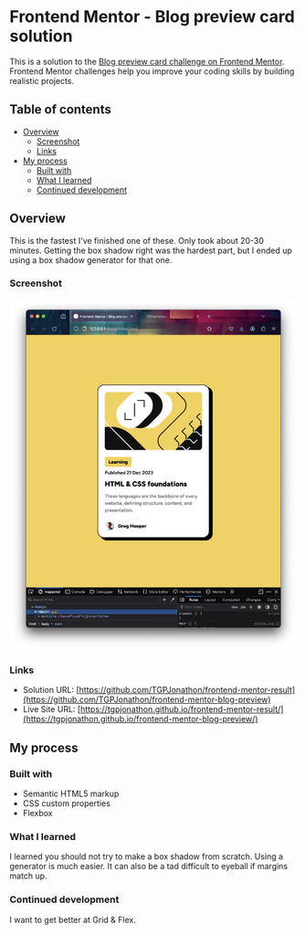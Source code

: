 # Frontend Mentor - Blog preview card solution

This is a solution to the [Blog preview card challenge on Frontend Mentor](https://www.frontendmentor.io/challenges/blog-preview-card-ckPaj01IcS). Frontend Mentor challenges help you improve your coding skills by building realistic projects.

## Table of contents

- [Overview](#overview)
  - [Screenshot](#screenshot)
  - [Links](#links)
- [My process](#my-process)
  - [Built with](#built-with)
  - [What I learned](#what-i-learned)
  - [Continued development](#continued-development)

## Overview

This is the fastest I've finished one of these. Only took about 20-30 minutes. Getting the box shadow right was the hardest part, but I ended up using a box shadow generator for that one.

### Screenshot

![Screenshot](./assets/images/screenshot.png)

### Links

- Solution URL: [https://github.com/TGPJonathon/frontend-mentor-result](https://github.com/TGPJonathon/frontend-mentor-blog-preview)
- Live Site URL: [https://tgpjonathon.github.io/frontend-mentor-result/](https://tgpjonathon.github.io/frontend-mentor-blog-preview/)

## My process

### Built with

- Semantic HTML5 markup
- CSS custom properties
- Flexbox

### What I learned

I learned you should not try to make a box shadow from scratch. Using a generator is much easier. It can also be a tad difficult to eyeball if margins match up.

### Continued development

I want to get better at Grid & Flex.
